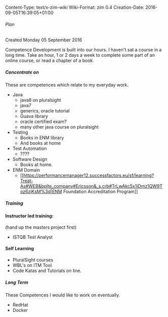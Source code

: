 Content-Type: text/x-zim-wiki
Wiki-Format: zim 0.4
Creation-Date: 2016-09-05T16:39:05+01:00

###### Plan ######
Created Monday 05 September 2016

Competence Development is built into our hours.
I haven't sat a course in a long time.
Take an hour, 1 or 2 days a week to complete some part of an online course, or read a chapter of a book.

##### Concentrate on #####
These are competences which relate to my everyday work.

* Java
	* java8 on pluralsight
	* java7
	* generics, oracle tutorial
	* Guava library
	* oracle certified exam?
	* many other java course on pluralsight
* Testing
	* Books in ENM library
	* And books at home
* Test Automation
	* ????
* Software Design
	* Books at home.
* ENM Domain
	* [[https://performancemanager12.successfactors.eu/sf/learning?Treat-As#WEB&bplte_company#Ericsson&_s.crb#TrLwAkc5x1iDmz1QW9Toz6zjKsM%3d|ENM Foundation Accreditation Program]]

##### Training #####

#### Instructor led training: ####
(hand up the masters project first)
* ISTQB Test Analyst

#### Self Learning ####
* PluralSight courses
* WBL's on ITM Tool
* Code Katas and Tutorials on line.

##### Long Term #####
These Competences I would like to work on eventually. 
* RedHat
* Docker

